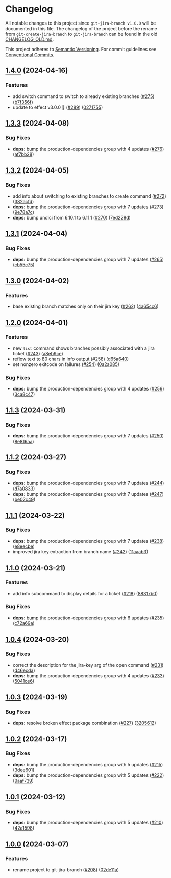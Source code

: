 # Changelog

All notable changes to this project since `git-jira-branch v1.0.0` will be
documented in this file. The changelog of the project before the rename from
`git-create-jira-branch` to `git-jira-branch` can be found in the old
[CHANGELOG_OLD.md](./CHANGELOG_OLD.md).

This project adheres to [Semantic
Versioning](https://semver.org/spec/v2.0.0.html). For commit guidelines see
[Conventional Commits](https://www.conventionalcommits.org/en/v1.0.0/).

## [1.4.0](https://github.com/ccntrq/git-jira-branch/compare/git-jira-branch-v1.3.3...git-jira-branch-v1.4.0) (2024-04-16)


### Features

* add switch command to switch to already existing branches ([#275](https://github.com/ccntrq/git-jira-branch/issues/275)) ([b7f356f](https://github.com/ccntrq/git-jira-branch/commit/b7f356fc8a7823425765d33d6f5086e619dc688e))
* update to effect v3.0.0 🎉 ([#289](https://github.com/ccntrq/git-jira-branch/issues/289)) ([0271755](https://github.com/ccntrq/git-jira-branch/commit/02717550ab6d446cf8b55687b8433f5f7fd4a34f))

## [1.3.3](https://github.com/ccntrq/git-jira-branch/compare/git-jira-branch-v1.3.2...git-jira-branch-v1.3.3) (2024-04-08)


### Bug Fixes

* **deps:** bump the production-dependencies group with 4 updates ([#276](https://github.com/ccntrq/git-jira-branch/issues/276)) ([af7bb28](https://github.com/ccntrq/git-jira-branch/commit/af7bb28adde0f607af55857f84cc56c631cfed12))

## [1.3.2](https://github.com/ccntrq/git-jira-branch/compare/git-jira-branch-v1.3.1...git-jira-branch-v1.3.2) (2024-04-05)


### Bug Fixes

* add info about switching to existing branches to create command ([#272](https://github.com/ccntrq/git-jira-branch/issues/272)) ([382acfd](https://github.com/ccntrq/git-jira-branch/commit/382acfd39ace74221f082a482d0122d27e28d08b))
* **deps:** bump the production-dependencies group with 7 updates ([#273](https://github.com/ccntrq/git-jira-branch/issues/273)) ([9e78a7c](https://github.com/ccntrq/git-jira-branch/commit/9e78a7c29d518ff6980ed44f89a1893584c965d4))
* **deps:** bump undici from 6.10.1 to 6.11.1 ([#270](https://github.com/ccntrq/git-jira-branch/issues/270)) ([7ed228d](https://github.com/ccntrq/git-jira-branch/commit/7ed228d3be7e7d61154aeaf008e60259c2179c38))

## [1.3.1](https://github.com/ccntrq/git-jira-branch/compare/git-jira-branch-v1.3.0...git-jira-branch-v1.3.1) (2024-04-04)


### Bug Fixes

* **deps:** bump the production-dependencies group with 7 updates ([#265](https://github.com/ccntrq/git-jira-branch/issues/265)) ([cb55c75](https://github.com/ccntrq/git-jira-branch/commit/cb55c754cd45f86767b3a986294813324a34e4d8))

## [1.3.0](https://github.com/ccntrq/git-jira-branch/compare/git-jira-branch-v1.2.0...git-jira-branch-v1.3.0) (2024-04-02)


### Features

* base existing branch matches only on their jira key ([#262](https://github.com/ccntrq/git-jira-branch/issues/262)) ([4a65cc6](https://github.com/ccntrq/git-jira-branch/commit/4a65cc661a394ddb5dc6c92b8ce2f6efae480d0d))

## [1.2.0](https://github.com/ccntrq/git-jira-branch/compare/git-jira-branch-v1.1.3...git-jira-branch-v1.2.0) (2024-04-01)


### Features

* new `list` command shows branches possibly associated with a jira ticket ([#243](https://github.com/ccntrq/git-jira-branch/issues/243)) ([a8eb9ce](https://github.com/ccntrq/git-jira-branch/commit/a8eb9ce8f98b01ca04e5443e82d0176e5953fe80))
* reflow text to 80 chars in info output ([#258](https://github.com/ccntrq/git-jira-branch/issues/258)) ([d65a640](https://github.com/ccntrq/git-jira-branch/commit/d65a64030d447921ff5b1a56a50e0b961dd966e3))
* set nonzero exitcode on failures ([#254](https://github.com/ccntrq/git-jira-branch/issues/254)) ([0a2a085](https://github.com/ccntrq/git-jira-branch/commit/0a2a08578c67a350d2c249fed8592e8934e8abea))


### Bug Fixes

* **deps:** bump the production-dependencies group with 4 updates ([#256](https://github.com/ccntrq/git-jira-branch/issues/256)) ([3ca8c47](https://github.com/ccntrq/git-jira-branch/commit/3ca8c479e474bad472066f7ea81ccd392a745dd0))

## [1.1.3](https://github.com/ccntrq/git-jira-branch/compare/git-jira-branch-v1.1.2...git-jira-branch-v1.1.3) (2024-03-31)


### Bug Fixes

* **deps:** bump the production-dependencies group with 7 updates ([#250](https://github.com/ccntrq/git-jira-branch/issues/250)) ([8e816aa](https://github.com/ccntrq/git-jira-branch/commit/8e816aaa591e74afa1e8a9522ffb8d527a91ecec))

## [1.1.2](https://github.com/ccntrq/git-jira-branch/compare/git-jira-branch-v1.1.1...git-jira-branch-v1.1.2) (2024-03-27)


### Bug Fixes

* **deps:** bump the production-dependencies group with 7 updates ([#244](https://github.com/ccntrq/git-jira-branch/issues/244)) ([d7a0833](https://github.com/ccntrq/git-jira-branch/commit/d7a083379ffa2b9c707f42a11fc49e8e20863770))
* **deps:** bump the production-dependencies group with 7 updates ([#247](https://github.com/ccntrq/git-jira-branch/issues/247)) ([be02c49](https://github.com/ccntrq/git-jira-branch/commit/be02c4920dc5148a06c436cb546660a2634b0ee4))

## [1.1.1](https://github.com/ccntrq/git-jira-branch/compare/git-jira-branch-v1.1.0...git-jira-branch-v1.1.1) (2024-03-22)


### Bug Fixes

* **deps:** bump the production-dependencies group with 7 updates ([#238](https://github.com/ccntrq/git-jira-branch/issues/238)) ([e8eecbe](https://github.com/ccntrq/git-jira-branch/commit/e8eecbed6e096fb05f161ad8324ffbc626b1749d))
* improved jira key extraction from branch name ([#242](https://github.com/ccntrq/git-jira-branch/issues/242)) ([11aaab3](https://github.com/ccntrq/git-jira-branch/commit/11aaab378586f35b6ab72b586f9e283a3904d2d3))

## [1.1.0](https://github.com/ccntrq/git-jira-branch/compare/git-jira-branch-v1.0.4...git-jira-branch-v1.1.0) (2024-03-21)


### Features

* add info subcommand to display details for a ticket ([#218](https://github.com/ccntrq/git-jira-branch/issues/218)) ([88317b0](https://github.com/ccntrq/git-jira-branch/commit/88317b0d08eece029d255d02b553e090887e8796))


### Bug Fixes

* **deps:** bump the production-dependencies group with 6 updates ([#235](https://github.com/ccntrq/git-jira-branch/issues/235)) ([c72a69a](https://github.com/ccntrq/git-jira-branch/commit/c72a69a248ba5cf529b96e64468ce61c9a658f42))

## [1.0.4](https://github.com/ccntrq/git-jira-branch/compare/git-jira-branch-v1.0.3...git-jira-branch-v1.0.4) (2024-03-20)


### Bug Fixes

* correct the description for the jira-key arg of the open command ([#231](https://github.com/ccntrq/git-jira-branch/issues/231)) ([d46ecda](https://github.com/ccntrq/git-jira-branch/commit/d46ecdab9cf9cfc010b0ba7e09fba9e776003fa9))
* **deps:** bump the production-dependencies group with 4 updates ([#233](https://github.com/ccntrq/git-jira-branch/issues/233)) ([5041ce6](https://github.com/ccntrq/git-jira-branch/commit/5041ce6814bc61b0d9c3d37c4bdad2326b311eb2))

## [1.0.3](https://github.com/ccntrq/git-jira-branch/compare/git-jira-branch-v1.0.2...git-jira-branch-v1.0.3) (2024-03-19)


### Bug Fixes

* **deps:** resolve broken effect package combination ([#227](https://github.com/ccntrq/git-jira-branch/issues/227)) ([3205612](https://github.com/ccntrq/git-jira-branch/commit/3205612b07852910f5bc1725fe7b951a8464ca28))

## [1.0.2](https://github.com/ccntrq/git-jira-branch/compare/git-jira-branch-v1.0.1...git-jira-branch-v1.0.2) (2024-03-17)


### Bug Fixes

* **deps:** bump the production-dependencies group with 5 updates ([#215](https://github.com/ccntrq/git-jira-branch/issues/215)) ([3dee601](https://github.com/ccntrq/git-jira-branch/commit/3dee60115178f36179079d396d1e0207a9964b54))
* **deps:** bump the production-dependencies group with 5 updates ([#222](https://github.com/ccntrq/git-jira-branch/issues/222)) ([9aaf739](https://github.com/ccntrq/git-jira-branch/commit/9aaf7399024e9e3eb4fff5b600314df9a61a2ea3))

## [1.0.1](https://github.com/ccntrq/git-jira-branch/compare/git-jira-branch-v1.0.0...git-jira-branch-v1.0.1) (2024-03-12)


### Bug Fixes

* **deps:** bump the production-dependencies group with 5 updates ([#210](https://github.com/ccntrq/git-jira-branch/issues/210)) ([42a1598](https://github.com/ccntrq/git-jira-branch/commit/42a159879ef0d6b53b53d10601419f167b810880))

## [1.0.0](https://github.com/ccntrq/git-jira-branch/compare/git-jira-branch-v1.0.0...git-jira-branch-v1.0.0) (2024-03-07)


### Features

* rename project to git-jira-branch ([#208](https://github.com/ccntrq/git-jira-branch/issues/208)) ([02de11a](https://github.com/ccntrq/git-jira-branch/commit/02de11a664bdd51d9bf13249dca7af90244eb01d))

